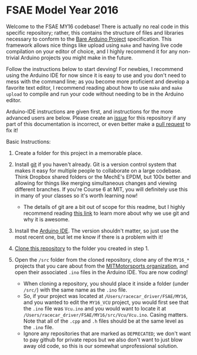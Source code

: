 # FSAE Model Year 2016

Welcome to the FSAE MY16 codebase! There is actually no real code in this specific repository; rather, this contains the structure of files and libraries necessary to conform to the [Bare Arduino Project](https://github.com/ladislas/Bare-Arduino-Project) specification. This framework allows nice things like upload using `make` and having live code compilation on your editor of choice, and I highly recommend it for any non-trivial Arduino projects you might make in the future.

Follow the instructions below to start devving! For newbies, I recommend using the Arduino IDE for now since it is easy to use and you don't need to mess with the command line; as you become more proficient and develop a favorite text editor, I recommend reading about how to use `make` and `make upload` to compile and run your code without needing to be in the Arduino editor. 

Arduino-IDE instructions are given first, and instructions for the more advanced users are below. Please create an [issue](https://guides.github.com/features/issues/) for this repository if any part of this documentation is incorrect, or even better make a [pull request](https://help.github.com/articles/about-pull-requests/) to fix it!

Basic Instructions:

1. Create a folder for this project in a memorable place.

2. Install [git](https://git-scm.com/book/en/v2/Getting-Started-Installing-Git) if you haven't already. Git is a version control system that makes it easy for multiple people to collaborate on a large codebase. Think Dropbox shared folders or the MechE's EPDM, but 100x better and allowing for things like merging simultaneous changes and viewing different branches. If you're Course 6 at MIT, you will definitely use this in many of your classes so it's worth learning now!
    * The details of git are a bit out of scope for this readme, but I highly recommend reading [this link](https://git-scm.com/book/en/v2/Getting-Started-Git-Basics) to learn more about why we use git and why it is awesome.

3. Install the [Arduino IDE](https://www.arduino.cc/en/Main/Software). The version shouldn't matter, so just use the most recent one, but let me know if there is a problem with it!

4. [Clone this repository](https://help.github.com/articles/cloning-a-repository/) to the folder you created in step 1.

5. Open the `/src` folder from the cloned repository, clone any of the `MY16_*` projects that you care about from the [MITMotorsports organization](https://github.com/MITMotorsports), and open their associated `.ino` files in the Arduino IDE. You are now coding!
    * When cloning a repository, you should place it inside a folder (under `/src/`) with the same name as the `.ino` file.
    * So, if your project was located at `/Users/racecar_driver/FSAE/MY16`, and you wanted to edit the `MY16_VCU` project, you would first see that the `.ino` file was `Vcu.ino` and you would want to locate it at `/Users/racecar_driver/FSAE/MY16/src/Vcu/Vcu.ino`. Casing matters. Note that all of the `.cpp` and `.h` files should be at the same level as the `.ino` file.
    * Ignore any repositories that are marked as `DEPRECATED`; we don't want to pay github for private repos but we also don't want to just blow away old code, so this is our somewhat unprofessional solution.

